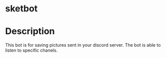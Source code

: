 # sketbot

# Description

This bot is for saving pictures sent in your discord server.
The bot is able to listen to specific chanels.
